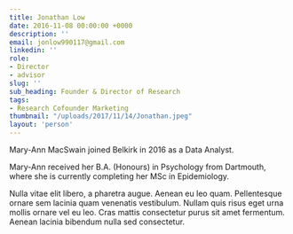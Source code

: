 ```yaml
---
title: Jonathan Low
date: 2016-11-08 00:00:00 +0000
description: ''
email: jonlow990117@gmail.com
linkedin: ''
role:
- Director
- advisor
slug: ''
sub_heading: Founder & Director of Research
tags:
- Research Cofounder Marketing
thumbnail: "/uploads/2017/11/14/Jonathan.jpeg"
layout: 'person'
---
```


Mary-Ann MacSwain joined Belkirk in 2016 as a Data Analyst.

Mary-Ann received her B.A. (Honours) in Psychology from Dartmouth, where she is currently completing her MSc in Epidemiology.

Nulla vitae elit libero, a pharetra augue. Aenean eu leo quam. Pellentesque ornare sem lacinia quam venenatis vestibulum. Nullam quis risus eget urna mollis ornare vel eu leo. Cras mattis consectetur purus sit amet fermentum. Aenean lacinia bibendum nulla sed consectetur.
